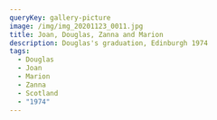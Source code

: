 ```yaml
---
queryKey: gallery-picture
image: /img/img_20201123_0011.jpg
title: Joan, Douglas, Zanna and Marion
description: Douglas's graduation, Edinburgh 1974
tags:
  - Douglas
  - Joan
  - Marion
  - Zanna
  - Scotland
  - "1974"
---
```

